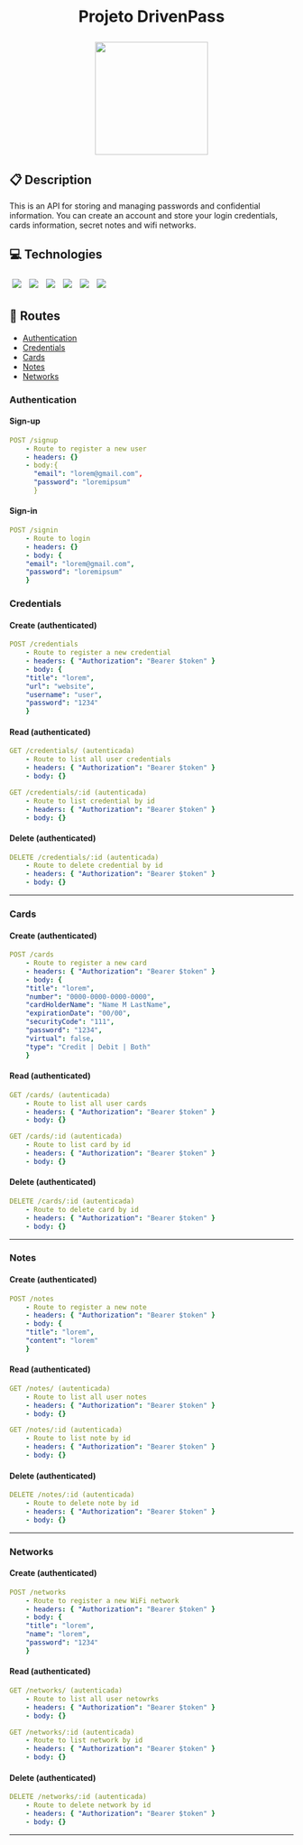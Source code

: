 # <p align = "center"> Projeto DrivenPass </p>

<p align="center">
   <img width="200px" src="https://user-images.githubusercontent.com/98065049/179421474-da914106-a11b-4d15-a427-ac0a69ae1567.png" />
</p>

##  :clipboard: Description

This is an API for storing and managing passwords and confidential information. You can create an account and store your login credentials, cards information, secret notes and wifi networks.

## :computer:	 Technologies

<p>
   <img style='margin: 5px;' src='https://img.shields.io/badge/TypeScript-007ACC?style=for-the-badge&logo=typescript&logoColor=white'>
   <img style='margin: 5px;' src='https://img.shields.io/badge/Node.js-43853D?style=for-the-badge&logo=node.js&logoColor=white'>
   <img style='margin: 5px;' src='https://img.shields.io/badge/Express.js-404D59?style=for-the-badge'>
   <img style='margin: 5px;' src='https://img.shields.io/badge/Heroku-430098?style=for-the-badge&logo=heroku&logoColor=white'>
   <img style='margin: 5px;' src='https://img.shields.io/badge/PostgreSQL-316192?style=for-the-badge&logo=postgresql&logoColor=white'>
   <img style='margin: 5px;' src='https://img.shields.io/badge/Prisma-3982CE?style=for-the-badge&logo=Prisma&logoColor=white" height="30px'>
</p>

## :rocket: Routes

- [Authentication](#authentication)
- [Credentials](#credentials)
- [Cards](#cards)
- [Notes](#notes)
- [Networks](#networks)



### Authentication 

#### Sign-up

```yml
POST /signup
    - Route to register a new user
    - headers: {}
    - body:{
      "email": "lorem@gmail.com",
      "password": "loremipsum"
      }
```

#### Sign-in
    
```yml 
POST /signin
    - Route to login
    - headers: {}
    - body: {
    "email": "lorem@gmail.com",
    "password": "loremipsum"
    }
```

### Credentials

#### Create (authenticated)
    
```yml 
POST /credentials
    - Route to register a new credential
    - headers: { "Authorization": "Bearer $token" }
    - body: {
    "title": "lorem",
    "url": "website",
    "username": "user",
    "password": "1234"
    }
```

#### Read (authenticated)

```yml
GET /credentials/ (autenticada)
    - Route to list all user credentials
    - headers: { "Authorization": "Bearer $token" }
    - body: {}
``` 

```yml
GET /credentials/:id (autenticada)
    - Route to list credential by id
    - headers: { "Authorization": "Bearer $token" }
    - body: {}
```

#### Delete (authenticated)
 
```yml
DELETE /credentials/:id (autenticada)
    - Route to delete credential by id
    - headers: { "Authorization": "Bearer $token" }
    - body: {}
```
***

### Cards

#### Create (authenticated)
    
```yml 
POST /cards
    - Route to register a new card
    - headers: { "Authorization": "Bearer $token" }
    - body: {
    "title": "lorem",
    "number": "0000-0000-0000-0000",
    "cardHolderName": "Name M LastName",
    "expirationDate": "00/00",
    "securityCode": "111",
    "password": "1234",
    "virtual": false,
    "type": "Credit | Debit | Both"
    }
```

#### Read (authenticated)

```yml
GET /cards/ (autenticada)
    - Route to list all user cards
    - headers: { "Authorization": "Bearer $token" }
    - body: {}
``` 

```yml
GET /cards/:id (autenticada)
    - Route to list card by id
    - headers: { "Authorization": "Bearer $token" }
    - body: {}
```

#### Delete (authenticated)
 
```yml
DELETE /cards/:id (autenticada)
    - Route to delete card by id
    - headers: { "Authorization": "Bearer $token" }
    - body: {}
```
***

### Notes

#### Create (authenticated)
    
```yml 
POST /notes
    - Route to register a new note
    - headers: { "Authorization": "Bearer $token" }
    - body: {
    "title": "lorem",
    "content": "lorem"
    }
```

#### Read (authenticated)

```yml
GET /notes/ (autenticada)
    - Route to list all user notes
    - headers: { "Authorization": "Bearer $token" }
    - body: {}
``` 

```yml
GET /notes/:id (autenticada)
    - Route to list note by id
    - headers: { "Authorization": "Bearer $token" }
    - body: {}
```

#### Delete (authenticated)
 
```yml
DELETE /notes/:id (autenticada)
    - Route to delete note by id
    - headers: { "Authorization": "Bearer $token" }
    - body: {}
```
***

### Networks

#### Create (authenticated)
    
```yml 
POST /networks
    - Route to register a new WiFi network
    - headers: { "Authorization": "Bearer $token" }
    - body: {
    "title": "lorem",
    "name": "lorem",
    "password": "1234"
    }
```

#### Read (authenticated)

```yml
GET /networks/ (autenticada)
    - Route to list all user netowrks
    - headers: { "Authorization": "Bearer $token" }
    - body: {}
``` 

```yml
GET /networks/:id (autenticada)
    - Route to list network by id
    - headers: { "Authorization": "Bearer $token" }
    - body: {}
```

#### Delete (authenticated)
 
```yml
DELETE /networks/:id (autenticada)
    - Route to delete network by id
    - headers: { "Authorization": "Bearer $token" }
    - body: {}
```
***
